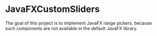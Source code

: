 # JavaFXCustomSliders

The goal of this project is to implement JavaFX range pickers, because such components are not available in the default JavaFX library.

